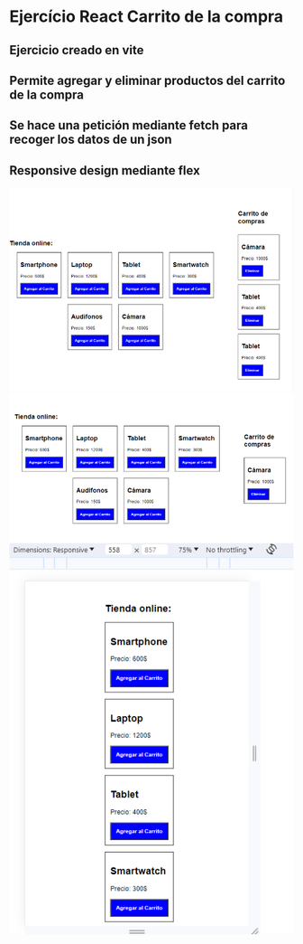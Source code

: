 # Ejercício React Carrito de la compra

## Ejercicio creado en vite
## Permite agregar y eliminar productos del carrito de la compra
## Se hace una petición mediante fetch para recoger los datos de un json
## Responsive design mediante flex

![Alt text](image.png)
![Alt text](image-1.png)
![Alt text](image-2.png)
